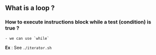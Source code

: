 ## What is a loop ?

### How to execute instructions block while a test (condition) is true ?

	- we can use `while`

**Ex** : See `./iterator.sh`  


